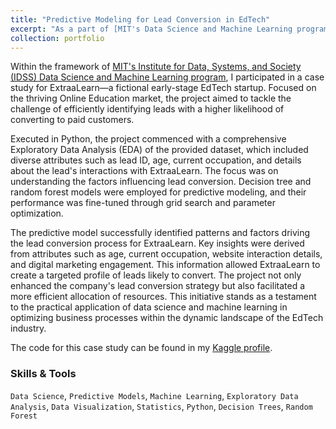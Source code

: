 ```yaml
---
title: "Predictive Modeling for Lead Conversion in EdTech"
excerpt: "As a part of [MIT's Data Science and Machine Learning program](https://www.mygreatlearning.com/mit-data-science-and-machine-learning-program), I engaged in a case study for ExtraaLearn, a fictional EdTech startup. Using Python, the project aimed to identify leads likely to convert to paid customers in the dynamic Online Education market. The analysis included a thorough exploration of lead attributes, employing Decision tree and random forest models to optimize ExtraaLearn's resource allocation strategy."
collection: portfolio
---
```


Within the framework of [MIT's Institute for Data, Systems, and Society (IDSS) Data Science and Machine Learning program](https://www.mygreatlearning.com/mit-data-science-and-machine-learning-program), I participated in a case study for ExtraaLearn—a fictional early-stage EdTech startup. Focused on the thriving Online Education market, the project aimed to tackle the challenge of efficiently identifying leads with a higher likelihood of converting to paid customers. 

Executed in Python, the project commenced with a comprehensive Exploratory Data Analysis (EDA) of the provided dataset, which included diverse attributes such as lead ID, age, current occupation, and details about the lead's interactions with ExtraaLearn. The focus was on understanding the factors influencing lead conversion. Decision tree and random forest models were employed for predictive modeling, and their performance was fine-tuned through grid search and parameter optimization.

The predictive model successfully identified patterns and factors driving the lead conversion process for ExtraaLearn. Key insights were derived from attributes such as age, current occupation, website interaction details, and digital marketing engagement. This information allowed ExtraaLearn to create a targeted profile of leads likely to convert. The project not only enhanced the company's lead conversion strategy but also facilitated a more efficient allocation of resources. This initiative stands as a testament to the practical application of data science and machine learning in optimizing business processes within the dynamic landscape of the EdTech industry.

The code for this case study can be found in my [Kaggle profile](https://www.kaggle.com/code).

### Skills & Tools

`Data Science`, `Predictive Models`, `Machine Learning`, `Exploratory Data Analysis`, `Data Visualization`, `Statistics`, `Python`, `Decision Trees`, `Random Forest`